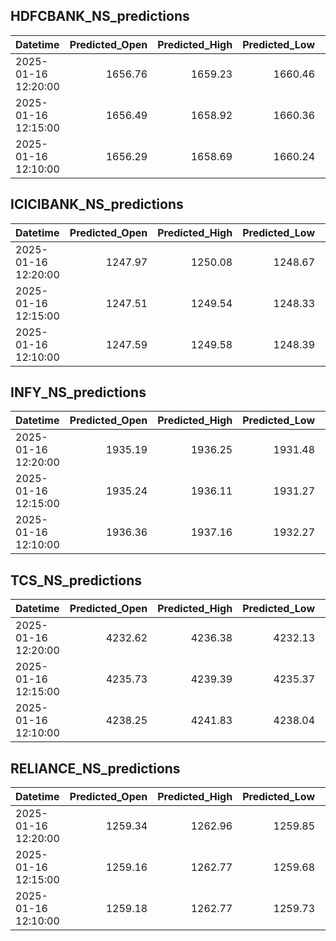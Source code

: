 ## HDFCBANK_NS_predictions
| Datetime            |   Predicted_Open |   Predicted_High |   Predicted_Low |   Predicted_Close |   Predicted_Volume |
|:--------------------|-----------------:|-----------------:|----------------:|------------------:|-------------------:|
| 2025-01-16 12:20:00 |          1656.76 |          1659.23 |         1660.46 |           1660.82 |             144986 |
| 2025-01-16 12:15:00 |          1656.49 |          1658.92 |         1660.36 |           1660.71 |             151142 |
| 2025-01-16 12:10:00 |          1656.29 |          1658.69 |         1660.24 |           1660.64 |             157001 |

## ICICIBANK_NS_predictions
| Datetime            |   Predicted_Open |   Predicted_High |   Predicted_Low |   Predicted_Close |   Predicted_Volume |
|:--------------------|-----------------:|-----------------:|----------------:|------------------:|-------------------:|
| 2025-01-16 12:20:00 |          1247.97 |          1250.08 |         1248.67 |           1250.41 |            55661.4 |
| 2025-01-16 12:15:00 |          1247.51 |          1249.54 |         1248.33 |           1250.07 |            51318.3 |
| 2025-01-16 12:10:00 |          1247.59 |          1249.58 |         1248.39 |           1250.13 |            51120.1 |

## INFY_NS_predictions
| Datetime            |   Predicted_Open |   Predicted_High |   Predicted_Low |   Predicted_Close |   Predicted_Volume |
|:--------------------|-----------------:|-----------------:|----------------:|------------------:|-------------------:|
| 2025-01-16 12:20:00 |          1935.19 |          1936.25 |         1931.48 |           1933.16 |            50625.2 |
| 2025-01-16 12:15:00 |          1935.24 |          1936.11 |         1931.27 |           1932.89 |            49364.1 |
| 2025-01-16 12:10:00 |          1936.36 |          1937.16 |         1932.27 |           1933.87 |            49267.4 |

## TCS_NS_predictions
| Datetime            |   Predicted_Open |   Predicted_High |   Predicted_Low |   Predicted_Close |   Predicted_Volume |
|:--------------------|-----------------:|-----------------:|----------------:|------------------:|-------------------:|
| 2025-01-16 12:20:00 |          4232.62 |          4236.38 |         4232.13 |           4233.76 |            21094.5 |
| 2025-01-16 12:15:00 |          4235.73 |          4239.39 |         4235.37 |           4236.85 |            21617.4 |
| 2025-01-16 12:10:00 |          4238.25 |          4241.83 |         4238.04 |           4239.34 |            22053.6 |

## RELIANCE_NS_predictions
| Datetime            |   Predicted_Open |   Predicted_High |   Predicted_Low |   Predicted_Close |   Predicted_Volume |
|:--------------------|-----------------:|-----------------:|----------------:|------------------:|-------------------:|
| 2025-01-16 12:20:00 |          1259.34 |          1262.96 |         1259.85 |           1260.5  |             113414 |
| 2025-01-16 12:15:00 |          1259.16 |          1262.77 |         1259.68 |           1260.31 |             114032 |
| 2025-01-16 12:10:00 |          1259.18 |          1262.77 |         1259.73 |           1260.34 |             115884 |

